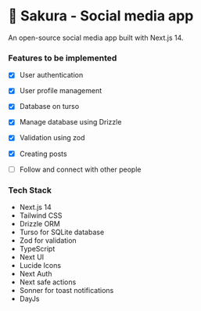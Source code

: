 # 🌸 Sakura - Social media app

An open-source social media app built with Next.js 14.

### Features to be implemented

- [x] User authentication
- [x] User profile management
- [x] Database on turso
- [x] Manage database using Drizzle
- [x] Validation using zod
- [x] Creating posts
- [ ] Follow and connect with other people


### Tech Stack
- Next.js 14
- Tailwind CSS
- Drizzle ORM
- Turso for SQLite database
- Zod for validation
- TypeScript
- Next UI
- Lucide Icons
- Next Auth
- Next safe actions
- Sonner for toast notifications
- DayJs
